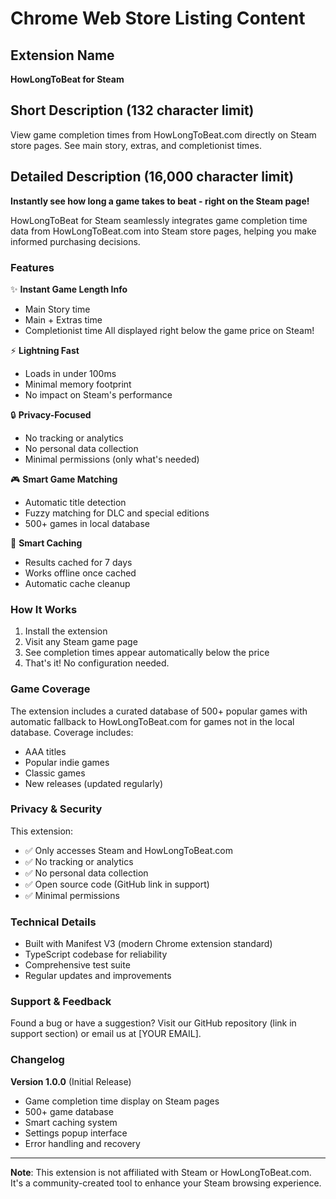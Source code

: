 # Chrome Web Store Listing Content

## Extension Name
**HowLongToBeat for Steam**

## Short Description (132 character limit)
View game completion times from HowLongToBeat.com directly on Steam store pages. See main story, extras, and completionist times.

## Detailed Description (16,000 character limit)

**Instantly see how long a game takes to beat - right on the Steam page!**

HowLongToBeat for Steam seamlessly integrates game completion time data from HowLongToBeat.com into Steam store pages, helping you make informed purchasing decisions.

### Features

✨ **Instant Game Length Info**
- Main Story time
- Main + Extras time
- Completionist time
All displayed right below the game price on Steam!

⚡ **Lightning Fast**
- Loads in under 100ms
- Minimal memory footprint
- No impact on Steam's performance

🔒 **Privacy-Focused**
- No tracking or analytics
- No personal data collection
- Minimal permissions (only what's needed)

🎮 **Smart Game Matching**
- Automatic title detection
- Fuzzy matching for DLC and special editions
- 500+ games in local database

💾 **Smart Caching**
- Results cached for 7 days
- Works offline once cached
- Automatic cache cleanup

### How It Works

1. Install the extension
2. Visit any Steam game page
3. See completion times appear automatically below the price
4. That's it! No configuration needed.

### Game Coverage

The extension includes a curated database of 500+ popular games with automatic fallback to HowLongToBeat.com for games not in the local database. Coverage includes:
- AAA titles
- Popular indie games
- Classic games
- New releases (updated regularly)

### Privacy & Security

This extension:
- ✅ Only accesses Steam and HowLongToBeat.com
- ✅ No tracking or analytics
- ✅ No personal data collection
- ✅ Open source code (GitHub link in support)
- ✅ Minimal permissions

### Technical Details

- Built with Manifest V3 (modern Chrome extension standard)
- TypeScript codebase for reliability
- Comprehensive test suite
- Regular updates and improvements

### Support & Feedback

Found a bug or have a suggestion? Visit our GitHub repository (link in support section) or email us at [YOUR EMAIL].

### Changelog

**Version 1.0.0** (Initial Release)
- Game completion time display on Steam pages
- 500+ game database
- Smart caching system
- Settings popup interface
- Error handling and recovery

---

**Note**: This extension is not affiliated with Steam or HowLongToBeat.com. It's a community-created tool to enhance your Steam browsing experience.
